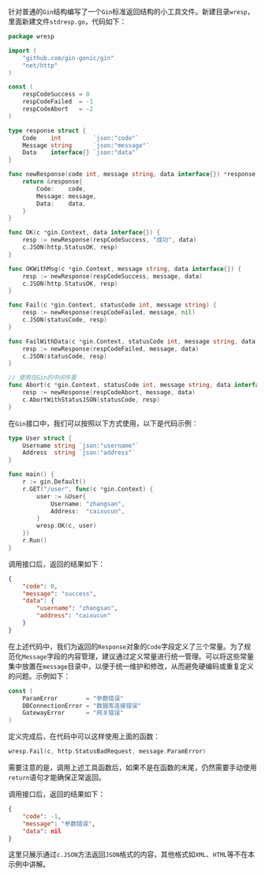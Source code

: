 针对普通的`Gin`结构编写了一个`Gin`标准返回结构的小工具文件。新建目录`wresp`，里面新建文件`stdresp.go`，代码如下：

```go
package wresp

import (
	"github.com/gin-gonic/gin"
	"net/http"
)

const (
	respCodeSuccess = 0
	respCodeFailed  = -1
	respCodeAbort   = -2
)

type response struct {
	Code    int         `json:"code"`
	Message string      `json:"message"`
	Data    interface{} `json:"data"`
}

func newResponse(code int, message string, data interface{}) *response {
	return &response{
		Code:    code,
		Message: message,
		Data:    data,
	}
}

func OK(c *gin.Context, data interface{}) {
	resp := newResponse(respCodeSuccess, "成功", data)
	c.JSON(http.StatusOK, resp)
}

func OKWithMsg(c *gin.Context, message string, data interface{}) {
	resp := newResponse(respCodeSuccess, message, data)
	c.JSON(http.StatusOK, resp)
}

func Fail(c *gin.Context, statusCode int, message string) {
	resp := newResponse(respCodeFailed, message, nil)
	c.JSON(statusCode, resp)
}

func FailWithData(c *gin.Context, statusCode int, message string, data interface{}) {
	resp := newResponse(respCodeFailed, message, data)
	c.JSON(statusCode, resp)
}

// 使用在Gin的中间件里
func Abort(c *gin.Context, statusCode int, message string, data interface{}) {
	resp := newResponse(respCodeAbort, message, data)
	c.AbortWithStatusJSON(statusCode, resp)
}
```

在`Gin`接口中，我们可以按照以下方式使用，以下是代码示例：

```go
type User struct {
	Username string `json:"username"`
	Address  string `json:"address"`
}

func main() {
	r := gin.Default()
	r.GET("/user", func(c *gin.Context) {
		user := &User{
			Username: "zhangsan",
			Address:  "caixucun",
		}
		wresp.OK(c, user)
	})
	r.Run()
}
```

调用接口后，返回的结果如下：

```json
{
    "code": 0,
    "message": "success",
    "data": {
        "username": "zhangsan",
        "address": "caixucun"
    }
}
```

在上述代码中，我们为返回的`Response`对象的`Code`字段定义了三个常量。为了规范化`Message`字段的内容管理，建议通过定义常量进行统一管理。可以将这些常量集中放置在`message`目录中，以便于统一维护和修改，从而避免硬编码或重复定义的问题。示例如下：

```go
const (
	ParamError        = "参数错误"
	DBConnectionError = "数据库连接错误"
	GatewayError      = "网关错误"
)
```

定义完成后，在代码中可以这样使用上面的函数：

```go
wresp.Fail(c, http.StatusBadRequest, message.ParamError)
```

需要注意的是，调用上述工具函数后，如果不是在函数的末尾，仍然需要手动使用`return`语句才能确保正常返回。

调用接口后，返回的结果如下：

```json
{
    "code": -1,
    "message": "参数错误",
    "data": nil
}
```

这里只展示通过`c.JSON`方法返回`JSON`格式的内容，其他格式如`XML`、`HTML`等不在本示例中讲解。
